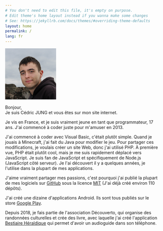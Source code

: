 ```yaml
---
# You don't need to edit this file, it's empty on purpose.
# Edit theme's home layout instead if you wanna make some changes
# See: https://jekyllrb.com/docs/themes/#overriding-theme-defaults
layout: home
permalink: /
lang: fr
---
```


<img src="/profile.png" alt="Photo" width="33%" class="profile">

Bonjour,  
Je suis Cédric JUNG et vous êtes sur mon site internet.  


Je vis en France, et je suis vraiment jeune en tant que programmateur, 17 ans. J'ai commencé à coder juste pour m'amuser en 2013.


J'ai commencé à coder avec Visual Basic, c'était plutôt simple. Quand je jouais à Minecraft, j'ai fait du Java pour modifier le jeu. Pour partager ces modifications, je voulais créer un site Web, donc j'ai utilisé PHP. À première vue, PHP était plutôt cool, mais je me suis rapidement déplacé vers JavaScript. Je suis fan de JavaScript et spécifiquement de Node.js (JavaScript côté serveur). Je l'ai découvert il y a quelques années, je l'utilise dans la plupart de mes applications.


J'aime vraiment partager mes passions, c'est pourquoi j'ai publié la plupart de mes logiciels sur [GitHub](//cedced19.github.io) sous la licence [MIT](/license) (J'ai déjà créé environ 110 dépôts).


J'ai créé une dizaine d'applications Android. Ils sont tous publiés sur le store [Google Play](https://play.google.com/store/apps/dev?id=8053368172585015347).

Depuis 2018, je fais partie de l'association Découverto, qui organise des randonnées culturelles et crée des livre, avec laquelle j'ai créé l'application [Bestiaire Héraldique](https://play.google.com/store/apps/details?id=com.bestiaireheraldique) qui permet d'avoir un audioguide dans son téléphone. 